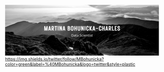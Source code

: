 ![Profile banner](https://github.com/mBohunickaCharles/mBohunickaCharles/blob/main/assets/banner.jpg)
https://img.shields.io/twitter/follow/MBohunicka?color=green&label=%40MBohunicka&logo=twitter&style=plastic

